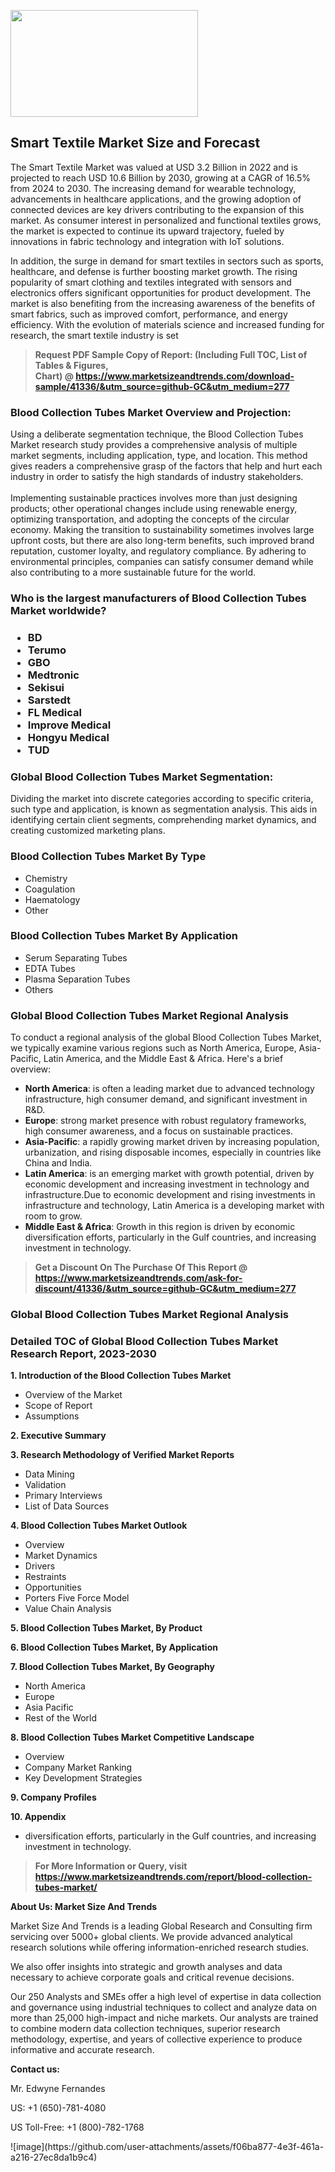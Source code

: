 <p><img class="alignnone size-medium wp-image-20088" src="https://ffe5etoiles.com/wp-content/uploads/2024/12/MST1-300x171.png" alt="" width="300" height="171" /></p><h2>Smart Textile Market Size and Forecast</h2><p>The Smart Textile Market was valued at USD 3.2 Billion in 2022 and is projected to reach USD 10.6 Billion by 2030, growing at a CAGR of 16.5% from 2024 to 2030. The increasing demand for wearable technology, advancements in healthcare applications, and the growing adoption of connected devices are key drivers contributing to the expansion of this market. As consumer interest in personalized and functional textiles grows, the market is expected to continue its upward trajectory, fueled by innovations in fabric technology and integration with IoT solutions.</p><p>In addition, the surge in demand for smart textiles in sectors such as sports, healthcare, and defense is further boosting market growth. The rising popularity of smart clothing and textiles integrated with sensors and electronics offers significant opportunities for product development. The market is also benefiting from the increasing awareness of the benefits of smart fabrics, such as improved comfort, performance, and energy efficiency. With the evolution of materials science and increased funding for research, the smart textile industry is set </p><blockquote id="" class=""><strong>Request PDF Sample Copy of Report: (Including Full TOC, List of Tables &amp; Figures, Chart)&nbsp;@&nbsp;<strong><a href="https://www.marketsizeandtrends.com/download-sample/41336/&utm_source=github-GC&utm_medium=277" target="_blank">https://www.marketsizeandtrends.com/download-sample/41336/&utm_source=github-GC&utm_medium=277</a></strong></strong></blockquote><h3 id="" class="">Blood Collection Tubes Market&nbsp;Overview and Projection:</h3><p id="" class="">Using a deliberate segmentation technique, the Blood Collection Tubes Market research study provides a comprehensive analysis of multiple market segments, including application, type, and location. This method gives readers a comprehensive grasp of the factors that help and hurt each industry in order to satisfy the high standards of industry stakeholders. <br /> <br />Implementing sustainable practices involves more than just designing products; other operational changes include using renewable energy, optimizing transportation, and adopting the concepts of the circular economy. Making the transition to sustainability sometimes involves large upfront costs, but there are also long-term benefits, such improved brand reputation, customer loyalty, and regulatory compliance. By adhering to environmental principles, companies can satisfy consumer demand while also contributing to a more sustainable future for the world.</p><h3 id="" class="">Who is the largest manufacturers of&nbsp;Blood Collection Tubes Market worldwide?</h3><h3 class=""><p><ul><li>BD </li><li> Terumo </li><li> GBO </li><li> Medtronic </li><li> Sekisui </li><li> Sarstedt </li><li> FL Medical </li><li> Improve Medical </li><li> Hongyu Medical </li><li> TUD</li></ul></p></h3><h3 id="" class="">Global&nbsp;Blood Collection Tubes Market Segmentation:</h3><p id="" class="">Dividing the market into discrete categories according to specific criteria, such type and application, is known as segmentation analysis. This aids in identifying certain client segments, comprehending market dynamics, and creating customized marketing plans.</p><h3 id="" class="">Blood Collection Tubes Market&nbsp;By Type</h3><p><p><ul><li>Chemistry </li><li> Coagulation </li><li> Haematology </li><li> Other</p></li></ul></p></p><h3 id="" class="">Blood Collection Tubes Market&nbsp;By Application</h3><p class=""><p><ul><li>Serum Separating Tubes </li><li> EDTA Tubes </li><li> Plasma Separation Tubes </li><li> Others</li></ul></p></p><h3 id="" class="">Global Blood Collection Tubes Market Regional Analysis</h3><p id="" class="">To conduct a regional analysis of the global Blood Collection Tubes Market, we typically examine various regions such as North America, Europe, Asia-Pacific, Latin America, and the Middle East &amp; Africa. Here's a brief overview:</p><ul><li><strong>North America</strong>: is often a leading market due to advanced technology infrastructure, high consumer demand, and significant investment in R&amp;D.</li><li><strong>Europe</strong>: strong market presence with robust regulatory frameworks, high consumer awareness, and a focus on sustainable practices.</li><li><strong>Asia-Pacific</strong>: a rapidly growing market driven by increasing population, urbanization, and rising disposable incomes, especially in countries like China and India.</li><li><strong>Latin America</strong>: is an emerging market with growth potential, driven by economic development and increasing investment in technology and infrastructure.Due to economic development and rising investments in infrastructure and technology, Latin America is a developing market with room to grow.</li><li><strong>Middle East &amp; Africa</strong>: Growth in this region is driven by economic diversification efforts, particularly in the Gulf countries, and increasing investment in technology.</li></ul><blockquote id="" class=""><strong>Get a Discount On The Purchase Of This Report @ <strong><a href="https://www.marketsizeandtrends.com/ask-for-discount/41336/&utm_source=github-GC&utm_medium=277" target="_blank">https://www.marketsizeandtrends.com/ask-for-discount/41336/&utm_source=github-GC&utm_medium=277</a></strong></strong></blockquote><h3 id="" class="">Global Blood Collection Tubes Market Regional Analysis</h3><h3 id="" class="">Detailed TOC of Global Blood Collection Tubes Market Research Report, 2023-2030</h3><p id="" class=""><strong>1. Introduction of the Blood Collection Tubes Market</strong></p><ul><li>Overview of the Market</li><li>Scope of Report</li><li>Assumptions</li></ul><p id="" class=""><strong>2. Executive Summary</strong></p><p id="" class=""><strong>3. Research Methodology of Verified Market Reports</strong></p><ul><li>Data Mining</li><li>Validation</li><li>Primary Interviews</li><li>List of Data Sources</li></ul><p id="" class=""><strong>4. Blood Collection Tubes Market Outlook</strong></p><ul><li>Overview</li><li>Market Dynamics</li><li>Drivers</li><li>Restraints</li><li>Opportunities</li><li>Porters Five Force Model</li><li>Value Chain Analysis</li></ul><p id="" class=""><strong>5. Blood Collection Tubes Market, By Product</strong></p><p id="" class=""><strong>6. Blood Collection Tubes Market, By Application</strong></p><p id="" class=""><strong>7. Blood Collection Tubes Market, By Geography</strong></p><ul><li>North America</li><li>Europe</li><li>Asia Pacific</li><li>Rest of the World</li></ul><p id="" class=""><strong>8. Blood Collection Tubes Market Competitive Landscape</strong></p><ul><li>Overview</li><li>Company Market Ranking</li><li>Key Development Strategies</li></ul><p id="" class=""><strong>9. Company Profiles</strong></p><p id="" class=""><strong>10. Appendix</strong></p><ul><li>diversification efforts, particularly in the Gulf countries, and increasing investment in technology.</li></ul><blockquote id="" class=""><strong>For More Information or Query, visit <strong><strong><a href="https://www.marketsizeandtrends.com/report/blood-collection-tubes-market/" target="_blank">https://www.marketsizeandtrends.com/report/blood-collection-tubes-market/</a></strong></strong></strong></blockquote><p id="" class=""><strong>About Us: Market Size And Trends</strong></p><p id="" class="">Market Size And Trends is a leading Global Research and Consulting firm servicing over 5000+ global clients. We provide advanced analytical research solutions while offering information-enriched research studies.</p><p id="" class="">We also offer insights into strategic and growth analyses and data necessary to achieve corporate goals and critical revenue decisions.</p><p id="" class="">Our 250 Analysts and SMEs offer a high level of expertise in data collection and governance using industrial techniques to collect and analyze data on more than 25,000 high-impact and niche markets. Our analysts are trained to combine modern data collection techniques, superior research methodology, expertise, and years of collective experience to produce informative and accurate research.</p><p id="" class=""><strong>Contact us:</strong></p><p id="" class="">Mr. Edwyne Fernandes</p><p id="" class="">US: +1 (650)-781-4080</p><p id="" class="">US Toll-Free: +1 (800)-782-1768</p>
![image](https://github.com/user-attachments/assets/f06ba877-4e3f-461a-a216-27ec8da1b9c4)
